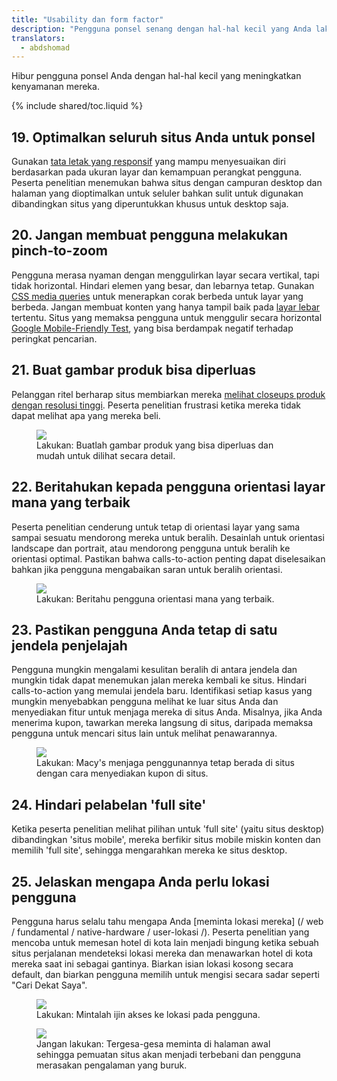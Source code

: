 ```yaml
---
title: "Usability dan form factor"
description: "Pengguna ponsel senang dengan hal-hal kecil yang Anda lakukan bagi mereka untuk meningkatkan kenyamanan mereka."
translators:
  - abdshomad
---
```


<p class="intro">
Hibur pengguna ponsel Anda dengan hal-hal kecil yang meningkatkan kenyamanan mereka.
</p>

{% include shared/toc.liquid %}

## 19. Optimalkan seluruh situs Anda untuk ponsel

Gunakan [tata letak yang responsif](/web/fundamentals/design-and-ui/responsive/) 
yang mampu menyesuaikan diri berdasarkan pada ukuran layar dan kemampuan perangkat pengguna. 
Peserta penelitian menemukan bahwa situs dengan campuran desktop dan halaman yang dioptimalkan untuk seluler bahkan sulit untuk digunakan dibandingkan situs yang diperuntukkan khusus untuk desktop saja.

## 20. Jangan membuat pengguna melakukan pinch-to-zoom 

Pengguna merasa nyaman dengan menggulirkan layar secara vertikal, tapi tidak horizontal. Hindari elemen yang besar, dan lebarnya tetap. Gunakan [CSS media queries](/web/fundamentals/design-and-ui/responsive/fundamentals/use-media-queries) 
untuk menerapkan corak berbeda untuk layar yang berbeda. Jangan membuat konten yang hanya tampil baik pada [layar lebar](/web/fundamentals/design-and-ui/responsive/fundamentals/set-the-viewport) tertentu. 
Situs yang memaksa pengguna untuk menggulir secara horizontal [Google Mobile-Friendly Test](https://www.google.com/webmasters/tools/mobile-friendly/), yang bisa berdampak negatif terhadap peringkat pencarian.

## 21. Buat gambar produk bisa diperluas

Pelanggan ritel berharap situs membiarkan mereka [melihat closeups produk dengan resolusi tinggi](/web/fundamentals/design-and-ui/media/images/). Peserta penelitian frustrasi ketika mereka tidak dapat melihat apa yang mereka beli.

<div class="mdl-grid">
  <figure class="mdl-cell mdl-cell--6-col">
    <img src="images/sw-make-images-expandable-good.png">
    <figcaption class="wf-figcaption-good">Lakukan: Buatlah gambar produk yang bisa diperluas dan mudah untuk dilihat secara detail.</figcaption>
  </figure>
</div>

## 22. Beritahukan kepada pengguna orientasi layar mana yang terbaik

Peserta penelitian cenderung untuk tetap di orientasi layar yang sama sampai sesuatu mendorong mereka untuk beralih. Desainlah untuk orientasi landscape dan portrait, atau mendorong pengguna untuk beralih ke orientasi optimal. Pastikan bahwa calls-to-action penting dapat diselesaikan bahkan jika pengguna mengabaikan saran untuk beralih orientasi. 

<div class="mdl-grid">
  <figure class="mdl-cell mdl-cell--6-col">
    <img src="images/us-orientation.jpg">
    <figcaption class="wf-figcaption-good">Lakukan: Beritahu pengguna orientasi mana yang terbaik.</figcaption>
  </figure>
</div>

## 23. Pastikan pengguna Anda tetap di satu jendela penjelajah

Pengguna mungkin mengalami kesulitan beralih di antara jendela dan mungkin tidak dapat menemukan jalan mereka kembali ke situs. Hindari calls-to-action yang memulai jendela baru. Identifikasi setiap kasus yang mungkin menyebabkan pengguna melihat ke luar situs Anda dan menyediakan fitur untuk menjaga mereka di situs Anda. Misalnya, jika Anda menerima kupon, tawarkan mereka langsung di situs, daripada memaksa pengguna untuk mencari situs lain untuk melihat penawarannya.

<div class="mdl-grid">
  <figure class="mdl-cell mdl-cell--6-col">
    <img src="images/sw-single-browser-good.png">
    <figcaption class="wf-figcaption-good">Lakukan: Macy's menjaga penggunannya tetap berada di situs dengan cara menyediakan kupon di situs.</figcaption>
  </figure>
</div>

## 24. Hindari pelabelan 'full site' 

Ketika peserta penelitian melihat pilihan untuk 'full site' (yaitu situs desktop) dibandingkan 'situs mobile', mereka berfikir situs mobile miskin konten dan memilih 'full site', sehingga mengarahkan mereka ke situs desktop. 


## 25. Jelaskan mengapa Anda perlu lokasi pengguna

Pengguna harus selalu tahu mengapa Anda [meminta lokasi mereka] (/ web / fundamental / native-hardware / user-lokasi /). Peserta penelitian yang mencoba untuk memesan hotel di kota lain menjadi bingung ketika sebuah situs perjalanan mendeteksi lokasi mereka dan menawarkan hotel di kota mereka saat ini sebagai gantinya. Biarkan isian lokasi kosong secara default, dan biarkan pengguna memilih untuk mengisi secara sadar seperti "Cari Dekat Saya". 


<div class="mdl-grid">
  <figure class="mdl-cell mdl-cell--6-col">
    <img src="images/sw-navigation-good.png">
    <figcaption class="wf-figcaption-good">Lakukan: Mintalah ijin akses ke lokasi pada pengguna.</figcaption>
  </figure>
  <figure class="mdl-cell mdl-cell--6-col">
    <img src="images/sw-navigation-bad.png">
    <figcaption class="wf-figcaption-bad">Jangan lakukan: Tergesa-gesa meminta di halaman awal sehingga pemuatan situs akan menjadi terbebani dan pengguna merasakan pengalaman yang buruk.</figcaption>
  </figure>
</div>
